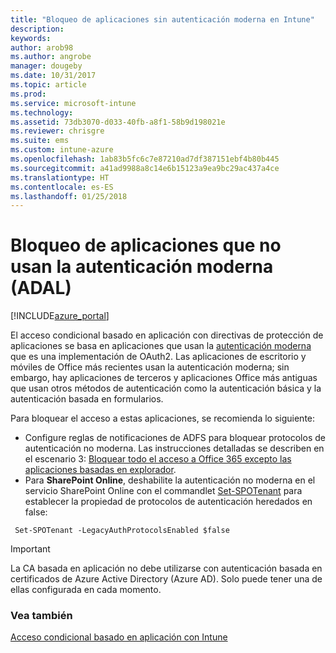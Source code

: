 ```yaml
---
title: "Bloqueo de aplicaciones sin autenticación moderna en Intune"
description: 
keywords: 
author: arob98
ms.author: angrobe
manager: dougeby
ms.date: 10/31/2017
ms.topic: article
ms.prod: 
ms.service: microsoft-intune
ms.technology: 
ms.assetid: 73db3070-d033-40fb-a8f1-58b9d198021e
ms.reviewer: chrisgre
ms.suite: ems
ms.custom: intune-azure
ms.openlocfilehash: 1ab83b5fc6c7e87210ad7df387151ebf4b80b445
ms.sourcegitcommit: a41ad9988a8c14e6b15123a9ea9bc29ac437a4ce
ms.translationtype: HT
ms.contentlocale: es-ES
ms.lasthandoff: 01/25/2018
---
```

# <a name="block-apps-that-do-not-use-modern-authentication-adal"></a>Bloqueo de aplicaciones que no usan la autenticación moderna (ADAL)

[!INCLUDE[azure_portal](./includes/azure_portal.md)]

El acceso condicional basado en aplicación con directivas de protección de aplicaciones se basa en aplicaciones que usan la [autenticación moderna](https://support.office.com/article/Using-Office-365-modern-authentication-with-Office-clients-776c0036-66fd-41cb-8928-5495c0f9168a) que es una implementación de OAuth2. Las aplicaciones de escritorio y móviles de Office más recientes usan la autenticación moderna; sin embargo, hay aplicaciones de terceros y aplicaciones Office más antiguas que usan otros métodos de autenticación como la autenticación básica y la autenticación basada en formularios.

Para bloquear el acceso a estas aplicaciones, se recomienda lo siguiente:

* Configure reglas de notificaciones de ADFS para bloquear protocolos de autenticación no moderna. Las instrucciones detalladas se describen en el escenario 3: [Bloquear todo el acceso a Office 365 excepto las aplicaciones basadas en explorador](https://technet.microsoft.com/library/dn592182.aspx).
* Para **SharePoint Online**, deshabilite la autenticación no moderna en el servicio SharePoint Online con el commandlet [Set-SPOTenant](https://technet.microsoft.com/library/fp161390.aspx) para establecer la propiedad de protocolos de autenticación heredados en false:

```
 Set-SPOTenant -LegacyAuthProtocolsEnabled $false

```


>[!IMPORTANT]
>La CA basada en aplicación no debe utilizarse con autenticación basada en certificados de Azure Active Directory (Azure AD). Solo puede tener una de ellas configurada en cada momento.

### <a name="see-also"></a>Vea también
[Acceso condicional basado en aplicación con Intune](app-based-conditional-access-intune.md)
